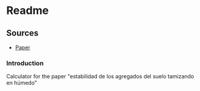 # Readme

## Sources

- [Paper](https://repository.cimmyt.org/server/api/core/bitstreams/5deb6570-5d4a-4c5c-a1a4-b9b98af16e04/content)

### Introduction

Calculator for the paper "estabilidad de los agregados del suelo tamizando en húmedo"
